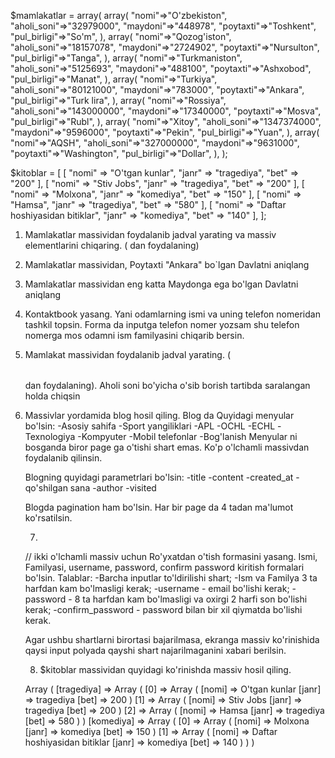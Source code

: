 $mamlakatlar = array(
    array(
        "nomi"=>"O'zbekiston",
        "aholi_soni"=>"32979000",
        "maydoni"=>"448978",
        "poytaxti"=>"Toshkent",
        "pul_birligi"=>"So'm",
    ),
    array(
        "nomi"=>"Qozog'iston",
        "aholi_soni"=>"18157078",
        "maydoni"=>"2724902",
        "poytaxti"=>"Nursulton",
        "pul_birligi"=>"Tanga",
    ),
    array(
        "nomi"=>"Turkmaniston",
        "aholi_soni"=>"5125693",
        "maydoni"=>"488100",
        "poytaxti"=>"Ashxobod",
        "pul_birligi"=>"Manat",
    ),
    array(
        "nomi"=>"Turkiya",
        "aholi_soni"=>"80121000",
        "maydoni"=>"783000",
        "poytaxti"=>"Ankara",
        "pul_birligi"=>"Turk lira",
    ),
    array(
        "nomi"=>"Rossiya",
        "aholi_soni"=>"143000000",
        "maydoni"=>"17340000",
        "poytaxti"=>"Mosva",
        "pul_birligi"=>"Rubl",
    ),
    array(
        "nomi"=>"Xitoy",
        "aholi_soni"=>"1347374000",
        "maydoni"=>"9596000",
        "poytaxti"=>"Pekin",
        "pul_birligi"=>"Yuan",
    ),
    array(
        "nomi"=>"AQSH",
        "aholi_soni"=>"327000000",
        "maydoni"=>"9631000",
        "poytaxti"=>"Washington",
        "pul_birligi"=>"Dollar",
    ),
);


$kitoblar = [
    [
        "nomi" => "O'tgan kunlar", 
        "janr" => "tragediya", 
        "bet" => "200"
    ],
    [
        "nomi" => "Stiv Jobs", 
        "janr" => "tragediya", 
        "bet" => "200"
    ],
    [
        "nomi" => "Molxona", 
        "janr" => "komediya", 
        "bet" => "150"
    ],
    [
        "nomi" => "Hamsa", 
        "janr" => "tragediya", 
        "bet" => "580"
    ],
    [
        "nomi" => "Daftar hoshiyasidan bitiklar", 
        "janr" => "komediya", 
        "bet" => "140"
    ],
];

1. Mamlakatlar massividan foydalanib jadval yarating va massiv elementlarini 
chiqaring. (<table> dan foydalaning)

2. Mamlakatlar massividan, Poytaxti "Ankara"  bo`lgan Davlatni aniqlang 

3. Mamlakatlar massividan eng katta Maydonga ega bo'lgan Davlatni aniqlang

4. Kontaktbook yasang. Yani odamlarning ismi va uning telefon nomeridan tashkil 
topsin. Forma da inputga telefon nomer yozsam shu telefon nomerga mos odamni ism  familyasini chiqarib bersin.  

5. Mamlakat massividan foydalanib jadval yarating. (<table> dan foydalaning). 
Aholi soni bo'yicha o'sib borish tartibda saralangan holda chiqsin

6. Massivlar yordamida blog hosil qiling. 
Blog da Quyidagi menyular bo'lsin:
-Asosiy sahifa
-Sport yangiliklari
        -APL
        -OCHL
        -ECHL
-Texnologiya
        -Kompyuter
        -Mobil telefonlar
-Bog'lanish
Menyular ni bosganda biror page ga o'tishi shart emas. 
Ko'p o'lchamli massivdan foydalanib qilinsin.

Blogning quyidagi parametrlari bo'lsin:
-title
-content
-created_at - qo'shilgan sana
-author
-visited 

Blogda pagination ham bo'lsin. Har bir page da 4 tadan ma'lumot ko'rsatilsin. 

7. 

// ikki o'lchamli massiv uchun
Ro'yxatdan o'tish formasini yasang. Ismi, Familyasi, username, password, confirm password kiritish formalari bo'lsin. 
Talablar:
-Barcha inputlar to'ldirilishi shart;
    -Ism va Familya 3 ta harfdan kam bo'lmasligi kerak;
-username - email bo'lishi kerak;
-password - 8 ta harfdan kam bo'lmasligi va oxirgi 2 harfi son bo'lishi kerak;
-confirm_password - password bilan bir xil qiymatda bo'lishi kerak.

Agar ushbu shartlarni birortasi bajarilmasa, ekranga massiv 
ko'rinishida qaysi input polyada qayshi shart najarilmaganini xabari berilsin.



8. $kitoblar massividan quyidagi ko'rinishda massiv hosil qiling.

Array
(
    [tragediya] => Array
        (
            [0] => Array
                (
                    [nomi] => O'tgan kunlar
                    [janr] => tragediya
                    [bet] => 200
                )
            [1] => Array
                (
                    [nomi] => Stiv Jobs
                    [janr] => tragediya
                    [bet] => 200
                )
            [2] => Array
                (
                    [nomi] => Hamsa
                    [janr] => tragediya
                    [bet] => 580
                )
        )
    [komediya] => Array
        (
            [0] => Array
                (
                    [nomi] => Molxona
                    [janr] => komediya
                    [bet] => 150
                )
            [1] => Array
                (
                    [nomi] => Daftar hoshiyasidan bitiklar
                    [janr] => komediya
                    [bet] => 140
                )
        )
)